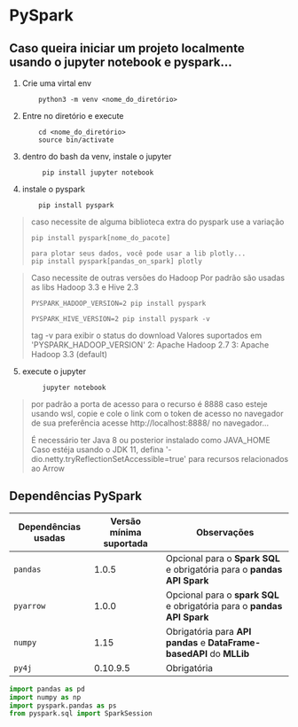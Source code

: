 # PySpark

## Caso queira iniciar um projeto localmente usando o jupyter notebook e pyspark...

1. Crie uma virtal env

    ```
        python3 -m venv <nome_do_diretório>
    ```

2. Entre no diretório e execute

    ```
        cd <nome_do_diretório>
        source bin/activate
    ```

3. dentro do bash da venv, instale o jupyter

    ```
         pip install jupyter notebook
    ```

4. instale o pyspark
    
    ```
        pip install pyspark 
    ```
>caso necessite de alguma biblioteca extra do pyspark use a variação
>```
>pip install pyspark[nome_do_pacote] 
>```
>```
>para plotar seus dados, você pode usar a lib plotly...
>pip install pyspark[pandas_on_spark] plotly  

>Caso necessite de outras versões do Hadoop
>Por padrão são usadas as libs Hadoop 3.3 e Hive 2.3
>```
>PYSPARK_HADOOP_VERSION=2 pip install pyspark
>```
>```
>PYSPARK_HIVE_VERSION=2 pip install pyspark -v
>```
>tag -v para exibir o status do download
>Valores suportados em 'PYSPARK_HADOOP_VERSION'
>2: Apache Hadoop 2.7
>3: Apache Hadoop 3.3 (default)
    
5. execute o jupyter

    ```
         jupyter notebook
    ```
    
>por padrão a porta de acesso para o recurso é 8888
>caso esteje usando wsl, copie e cole o link com o token de acesso no navegador de sua preferência
>acesse http://localhost:8888/ no navegador...
>
>É necessário ter Java 8 ou posterior instalado como JAVA_HOME 
>Caso estéja usando o JDK 11, 
>defina '-dio.netty.tryReflectionSetAccessible=true' para recursos relacionados ao Arrow

## Dependências PySpark

 |Dependências usadas | Versão mínima suportada | Observações|
 |---|---|---|
 | `pandas` | 1.0.5 | Opcional para o **Spark SQL** e obrigatória para o **pandas API Spark** |
 | `pyarrow` | 1.0.0 | Opcional para o **spark SQL** e obrigatória para o **pandas API Spark** |
 | `numpy` | 1.15 | Obrigatória para **API pandas** e **DataFrame-basedAPI** do **MLLib** |
 | `py4j` | 0.10.9.5 | Obrigatória |


```python
import pandas as pd
import numpy as np
import pyspark.pandas as ps
from pyspark.sql import SparkSession
```
